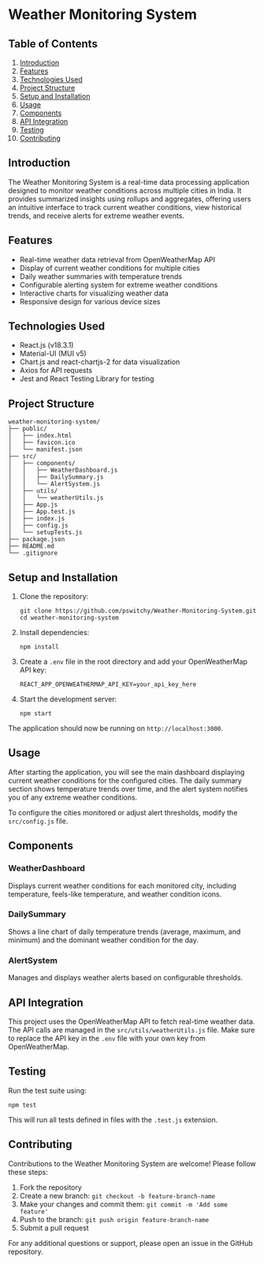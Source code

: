 # Weather Monitoring System

## Table of Contents
1. [Introduction](#introduction)
2. [Features](#features)
3. [Technologies Used](#technologies-used)
4. [Project Structure](#project-structure)
5. [Setup and Installation](#setup-and-installation)
6. [Usage](#usage)
7. [Components](#components)
8. [API Integration](#api-integration)
9. [Testing](#testing)
10. [Contributing](#contributing)

## Introduction

The Weather Monitoring System is a real-time data processing application designed to monitor weather conditions across multiple cities in India. It provides summarized insights using rollups and aggregates, offering users an intuitive interface to track current weather conditions, view historical trends, and receive alerts for extreme weather events.

## Features

- Real-time weather data retrieval from OpenWeatherMap API
- Display of current weather conditions for multiple cities
- Daily weather summaries with temperature trends
- Configurable alerting system for extreme weather conditions
- Interactive charts for visualizing weather data
- Responsive design for various device sizes

## Technologies Used

- React.js (v18.3.1)
- Material-UI (MUI v5)
- Chart.js and react-chartjs-2 for data visualization
- Axios for API requests
- Jest and React Testing Library for testing

## Project Structure

```
weather-monitoring-system/
├── public/
│   ├── index.html
│   ├── favicon.ico
│   └── manifest.json
├── src/
│   ├── components/
│   │   ├── WeatherDashboard.js
│   │   ├── DailySummary.js
│   │   └── AlertSystem.js
│   ├── utils/
│   │   └── weatherUtils.js
│   ├── App.js
│   ├── App.test.js
│   ├── index.js
│   ├── config.js
│   └── setupTests.js
├── package.json
├── README.md
└── .gitignore
```

## Setup and Installation

1. Clone the repository:
   ```
   git clone https://github.com/pswitchy/Weather-Monitoring-System.git
   cd weather-monitoring-system
   ```

2. Install dependencies:
   ```
   npm install
   ```

3. Create a `.env` file in the root directory and add your OpenWeatherMap API key:
   ```
   REACT_APP_OPENWEATHERMAP_API_KEY=your_api_key_here
   ```

4. Start the development server:
   ```
   npm start
   ```

The application should now be running on `http://localhost:3000`.

## Usage

After starting the application, you will see the main dashboard displaying current weather conditions for the configured cities. The daily summary section shows temperature trends over time, and the alert system notifies you of any extreme weather conditions.

To configure the cities monitored or adjust alert thresholds, modify the `src/config.js` file.

## Components

### WeatherDashboard

Displays current weather conditions for each monitored city, including temperature, feels-like temperature, and weather condition icons.

### DailySummary

Shows a line chart of daily temperature trends (average, maximum, and minimum) and the dominant weather condition for the day.

### AlertSystem

Manages and displays weather alerts based on configurable thresholds.

## API Integration

This project uses the OpenWeatherMap API to fetch real-time weather data. The API calls are managed in the `src/utils/weatherUtils.js` file. Make sure to replace the API key in the `.env` file with your own key from OpenWeatherMap.

## Testing

Run the test suite using:

```
npm test
```

This will run all tests defined in files with the `.test.js` extension.

## Contributing

Contributions to the Weather Monitoring System are welcome! Please follow these steps:

1. Fork the repository
2. Create a new branch: `git checkout -b feature-branch-name`
3. Make your changes and commit them: `git commit -m 'Add some feature'`
4. Push to the branch: `git push origin feature-branch-name`
5. Submit a pull request

For any additional questions or support, please open an issue in the GitHub repository.
